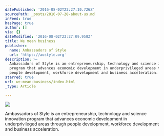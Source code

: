 ```yaml
---
datePublished: '2016-08-02T23:27:10.726Z'
sourcePath: _posts/2016-07-28-about-us.md
inFeed: true
hasPage: true
author: []
via: {}
dateModified: '2016-08-02T23:27:09.950Z'
title: We mean business
publisher:
  name: Ambassadors of Style
  url: 'https://aostyle.org'
description: >-
  Ambassadors of Style is an entrepreneurship, technology and science innovation
  program that advances economic development in underprivileged areas through
  people development, workforce development and business acceleration.
starred: true
url: we-mean-business/index.html
_type: Article

---
```

![](https://imgflo.herokuapp.com/graph/vahj1ThiexotieMo/8d433d3a5e1bf3a9d066e4edb7d24a43/croprotate.jpg?cropheight=3263&cropwidth=4928&degrees=0&input=https%3A%2F%2Fthe-grid-user-content.s3-us-west-2.amazonaws.com%2F660e1085-5370-4152-8f99-8a9fe65ab49d.jpg&x=0&y=0)

Ambassadors of Style is an entrepreneurship, technology and science innovation program that advances economic development in underprivileged areas through people development, workforce development and business acceleration.